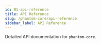 ```yaml
---
id: 01-api-reference
title: API Reference
slug: /phantom-core/api-reference
sidebar_label: API Reference
---
```


Detailed API documentation for `phantom-core`.
